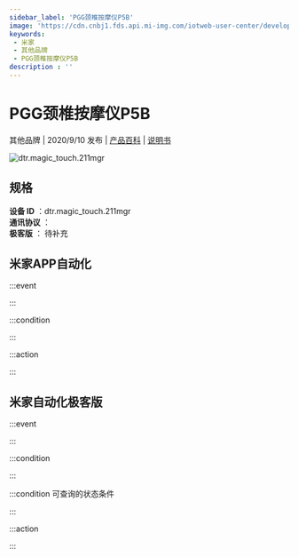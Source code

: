 ```yaml
---
sidebar_label: 'PGG颈椎按摩仪P5B'
image: 'https://cdn.cnbj1.fds.api.mi-img.com/iotweb-user-center/developer_1679047766818TnaOSIUT.png?GalaxyAccessKeyId=AKVGLQWBOVIRQ3XLEW&Expires=9223372036854775807&Signature=rIIiRDFOcjKhCUY60hE/Rfqnp8Y='
keywords: 
 - 米家
 - 其他品牌
 - PGG颈椎按摩仪P5B
description : ''
---
```

# PGG颈椎按摩仪P5B

其他品牌 | 2020/9/10 发布 | [产品百科](https://home.mi.com/webapp/content/baike/product/index.html?model=dtr.magic_touch.211mgr/) | [说明书](https://home.mi.com/views/introduction.html?model=dtr.magic_touch.211mgr&region=cn)

![dtr.magic_touch.211mgr](https://cdn.cnbj1.fds.api.mi-img.com/iotweb-user-center/developer_1679047766818TnaOSIUT.png?GalaxyAccessKeyId=AKVGLQWBOVIRQ3XLEW&Expires=9223372036854775807&Signature=rIIiRDFOcjKhCUY60hE/Rfqnp8Y=)

## 规格  
> 
**设备 ID** ：dtr.magic_touch.211mgr  
**通讯协议** ：  
**极客版**  ： 待补充 


## 米家APP自动化  

:::event  

:::

:::condition  

:::

:::action   

:::

## 米家自动化极客版  

:::event  

:::

:::condition  

:::

:::condition 可查询的状态条件  

:::

:::action  

:::

        
